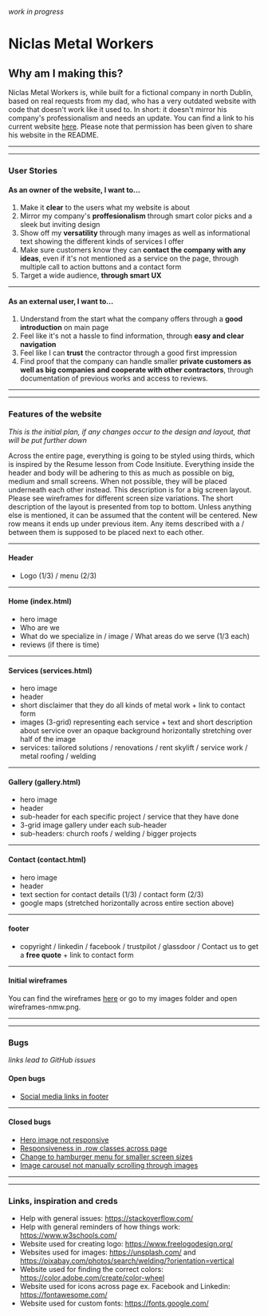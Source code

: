 *work in progress*

# Niclas Metal Workers

## Why am I making this?

Niclas Metal Workers is, while built for a fictional company in north Dublin, based on real requests from my dad, who has a very outdated website with code that doesn't work like it used to. 
In short: it doesn't mirror his company's professionalism and needs an update. You can find a link to his current website [here](http://plat-niclas.com/).
Please note that permission has been given to share his website in the README.

<hr>
<hr>

### User Stories

#### As an owner of the website, I want to...

1. Make it **clear** to the users what my website is about
2. Mirror my company's **proffesionalism** through smart color picks and a sleek but inviting design 
3. Show off my **versatility** through many images as well as informational text showing the different kinds of services I offer
4. Make sure customers know they can **contact the company with any ideas**, even if it's not mentioned as a service on the page, through multiple call to action buttons and a contact form
5. Target a wide audience, **through smart UX**

<hr>

#### As an external user, I want to...

1. Understand from the start what the company offers through a **good introduction** on main page
2. Feel like it's not a hassle to find information, through **easy and clear navigation**
3. Feel like I can **trust** the contractor through a good first impression
4. Find proof that the company can handle smaller **private customers as well as big companies and cooperate with other contractors**, through documentation of previous works and access to reviews. 

<hr>
<hr>

### Features of the website
*This is the initial plan, if any changes occur to the design and layout, that will be put further down*

Across the entire page, everything is going to be styled using thirds, which is inspired by the Resume lesson from Code Insitiute.
Everything inside the header and body will be adhering to this as much as possible on big, medium and small screens. 
When not possible, they will be placed underneath each other instead.
This description is for a big screen layout. Please see wireframes for different screen size variations.
The short description of the layout is presented from top to bottom. 
Unless anything else is mentioned, it can be assumed that the content will be centered.
New row means it ends up under previous item. Any items described with a / between them is supposed to be placed next to each other.

<hr>

#### Header 

* Logo (1/3) / menu (2/3)

<hr>

#### Home (index.html)

* hero image
* Who are we
* What do we specialize in / image / What areas do we serve (1/3 each) 
* reviews (if there is time)

<hr>

#### Services (services.html)

* hero image
* header
* short disclaimer that they do all kinds of metal work + link to contact form
* images (3-grid) representing each service + text and short description about service over an opaque background horizontally stretching over half of the image
* services: tailored solutions / renovations / rent skylift / service work / metal roofing / welding 

<hr>

#### Gallery (gallery.html) 

* hero image
* header
* sub-header for each specific project / service that they have done
* 3-grid image gallery under each sub-header
* sub-headers: church roofs / welding / bigger projects

<hr>

#### Contact (contact.html)

* hero image 
* header
* text section for contact details (1/3) / contact form (2/3)
* google maps (stretched horizontally across entire section above)

<hr>

#### footer 

* copyright / linkedin / facebook / trustpilot / glassdoor / Contact us to get a **free quote** + link to contact form

<hr>

#### Initial wireframes

You can find the wireframes [here](https://github.com/JuliaByl/ms1-niclas-metal-workers/blob/master/images/wireframes-nmw.png) or go to my images folder and open wireframes-nmw.png.

<hr>
<hr>

### Bugs
*links lead to GitHub issues*

#### Open bugs

* [Social media links in footer](https://github.com/JuliaByl/ms1-niclas-metal-workers/issues/2#issue-849860726)

<hr>

#### Closed bugs

* [Hero image not responsive](https://github.com/JuliaByl/ms1-niclas-metal-workers/issues/3#issue-849861675)
* [Responsiveness in .row classes across page](https://github.com/JuliaByl/ms1-niclas-metal-workers/issues/4#issue-849863493)
* [Change to hamburger menu for smaller screen sizes](https://github.com/JuliaByl/ms1-niclas-metal-workers/issues/5#issue-849864242)
* [Image carousel not manually scrolling through images](https://github.com/JuliaByl/ms1-niclas-metal-workers/issues/6#issue-849866242)

<hr>
<hr>

### Links, inspiration and creds

* Help with general issues: https://stackoverflow.com/
* Help with general reminders of how things work: https://www.w3schools.com/
* Website used for creating logo: https://www.freelogodesign.org/
* Websites used for images: https://unsplash.com/ and https://pixabay.com/photos/search/welding/?orientation=vertical
* Website used for finding the correct colors: https://color.adobe.com/create/color-wheel
* Website used for icons across page ex. Facebook and Linkedin: https://fontawesome.com/
* Website used for custom fonts: https://fonts.google.com/



